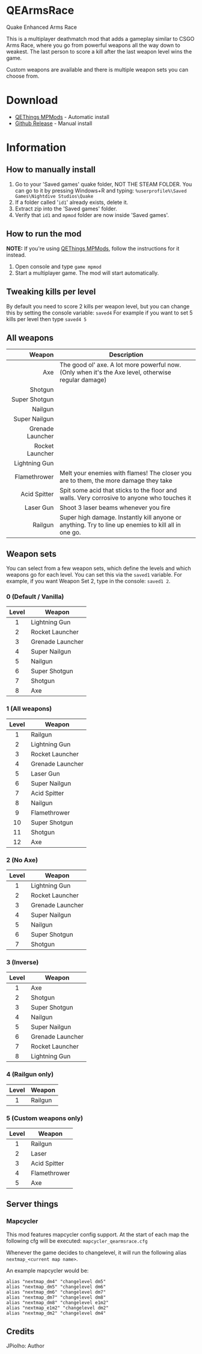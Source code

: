 # QEArmsRace
Quake Enhanced Arms Race

This is a multiplayer deathmatch mod that adds a gameplay similar to CSGO Arms Race, where you go from powerful weapons all the way down to weakest.
The last person to score a kill after the last weapon level wins the game.

Custom weapons are available and there is multiple weapon sets you can choose from.

# Download
* [QEThings MPMods](https://mpmods.qethings.xyz) - Automatic install
* [Github Release](https://github.com/jpiolho/QEArmsRace/releases/latest) - Manual install

# Information

## How to manually install
1. Go to your 'Saved games' quake folder, NOT THE STEAM FOLDER. You can go to it by pressing Windows+R and typing: `%userprofile%\Saved Games\Nightdive Studios\Quake`
2. If a folder called '`id1`' already exists, delete it.
3. Extract zip into the 'Saved games' folder.
4. Verify that `id1` and `mpmod` folder are now inside 'Saved games'.

## How to run the mod
**NOTE:** If you're using [QEThings MPMods](https://mpmods.qethings.xyz), follow the instructions for it instead.

1. Open console and type `game mpmod`
2. Start a multiplayer game. The mod will start automatically.

## Tweaking kills per level
By default you need to score 2 kills per weapon level, but you can change this by setting the console variable: `saved4`
For example if you want to set 5 kills per level then type `saved4 5`

## All weapons

|        Weapon | Description                                                                                         |
|--------------:|-----------------------------------------------------------------------------------------------------|
|           Axe | The good ol' axe. A lot more powerful now. (Only when it's the Axe level, otherwise regular damage) |
|       Shotgun |                                                                                                     |
| Super Shotgun |                                                                                                     |
|Nailgun|
|Super Nailgun|
|Grenade Launcher|
|Rocket Launcher|
|Lightning Gun|
|Flamethrower|Melt your enemies with flames! The closer you are to them, the more damage they take|
|Acid Spitter|Spit some acid that sticks to the floor and walls. Very corrosive to anyone who touches it|
|Laser Gun|Shoot 3 laser beams whenever you fire
|Railgun|Super high damage. Instantly kill anyone or anything. Try to line up enemies to kill all in one go.|

## Weapon sets
You can select from a few weapon sets, which define the levels and which weapons go for each level. You can set this via the `saved1` variable. For example, if you want Weapon Set 2, type in the console: `saved1 2`.

### 0 (Default / Vanilla)

| Level | Weapon           |
|:-----:|------------------|
|   1   | Lightning Gun    |
|   2   | Rocket Launcher  |
|   3   | Grenade Launcher |
|   4   | Super Nailgun    |
|   5   | Nailgun          |
|   6   | Super Shotgun    |
|   7   | Shotgun          |
|   8   | Axe              |

### 1 (All weapons)
| Level | Weapon           |
|:-----:|------------------|
|   1   | Railgun          |
|   2   | Lightning Gun    |
|   3   | Rocket Launcher  |
|   4   | Grenade Launcher |
|   5   | Laser Gun        |
|   6   | Super Nailgun    |
|   7   | Acid Spitter     |
|   8   | Nailgun          |
|   9   | Flamethrower     |
|  10   | Super Shotgun    |
|  11   | Shotgun          |
|  12   | Axe              |

### 2 (No Axe)
| Level | Weapon           |
|:-----:|------------------|
|   1   | Lightning Gun    |
|   2   | Rocket Launcher  |
|   3   | Grenade Launcher |
|   4   | Super Nailgun    |
|   5   | Nailgun          |
|   6   | Super Shotgun    |
|   7   | Shotgun          |

### 3 (Inverse)
| Level | Weapon           |
|:-----:|------------------|
|   1   | Axe              |
|   2   | Shotgun          |
|   3   | Super Shotgun    |
|   4   | Nailgun          |
|   5   | Super Nailgun    |
|   6   | Grenade Launcher |
|   7   | Rocket Launcher  |
|   8   | Lightning Gun    |

### 4 (Railgun only)
| Level | Weapon  |
|:-----:|---------|
|   1   | Railgun |

### 5 (Custom weapons only)
| Level | Weapon       |
|:-----:|--------------|
|   1   | Railgun      |
|   2   | Laser        |
|   3   | Acid Spitter |
|   4   | Flamethrower |
|   5   | Axe          |

## Server things

### Mapcycler
This mod features mapcycler config support. At the start of each map the following cfg will be executed: `mapcycler_qearmsrace.cfg`

Whenever the game decides to changelevel, it will run the following alias `nextmap_<current map name>`.

An example mapcycler would be:
```
alias "nextmap_dm4" "changelevel dm5"
alias "nextmap_dm5" "changelevel dm6"
alias "nextmap_dm6" "changelevel dm7"
alias "nextmap_dm7" "changelevel dm8"
alias "nextmap_dm8" "changelevel e1m2"
alias "nextmap_e1m2" "changelevel dm2"
alias "nextmap_dm2" "changelevel dm4"
```

## Credits
JPiolho: Author
